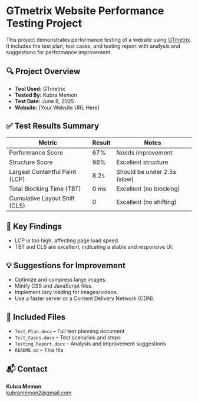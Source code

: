 # GTmetrix Website Performance Testing Project

This project demonstrates performance testing of a website using [GTmetrix](https://gtmetrix.com/). It includes the test plan, test cases, and testing report with analysis and suggestions for performance improvement.

## 🔍 Project Overview

- **Tool Used:** GTmetrix
- **Tested By:** Kubra Memon
- **Test Date:** June 8, 2025
- **Website:** [Your Website URL Here]

## ✅ Test Results Summary

| Metric                  | Result     | Notes                              |
|-------------------------|------------|-------------------------------------|
| Performance Score       | 67%        | Needs improvement                   |
| Structure Score         | 96%        | Excellent structure                 |
| Largest Contentful Paint (LCP) | 8.2s        | Should be under 2.5s (slow)         |
| Total Blocking Time (TBT)      | 0 ms       | Excellent (no blocking)            |
| Cumulative Layout Shift (CLS)  | 0          | Excellent (no shifting)            |

## 📌 Key Findings

- LCP is too high, affecting page load speed.
- TBT and CLS are excellent, indicating a stable and responsive UI.

## 💡 Suggestions for Improvement

- Optimize and compress large images.
- Minify CSS and JavaScript files.
- Implement lazy loading for images/videos.
- Use a faster server or a Content Delivery Network (CDN).

## 📁 Included Files

- `Test_Plan.docx` – Full test planning document  
- `Test_Cases.docx` – Test scenarios and steps  
- `Testing_Report.docx` – Analysis and improvement suggestions  
- `README.md` – This file  

## 📬 Contact

**Kubra Memon**  
 kubramemon2@gmail.com  

